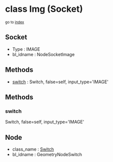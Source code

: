 # class Img (Socket)

<sub>go to [index](/docs/index.md)</sub>

Socket
------
 - Type : IMAGE
 - bl_idname : NodeSocketImage

Methods
-------
 - [switch](#switch) : Switch, false=self, input_type='IMAGE'

## Methods

### switch

Switch, false=self, input_type='IMAGE'

Node
----
 - class_name : [Switch](/docs/classes/Switch.md)
 - bl_idname : GeometryNodeSwitch
